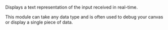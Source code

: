 
[comment]: # (UtilsCanvasModule)
Displays a text representation of the input received in real-time. 

This module can take any data type and is often used to debug your canvas or display a single piece of data.